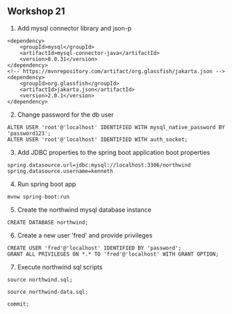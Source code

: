## Workshop 21

1. Add mysql connector library and json-p

```
<dependency>
	<groupId>mysql</groupId>
	<artifactId>mysql-connector-java</artifactId>
	<version>8.0.31</version>
</dependency>
<!-- https://mvnrepository.com/artifact/org.glassfish/jakarta.json -->
<dependency>
	<groupId>org.glassfish</groupId>
	<artifactId>jakarta.json</artifactId>
	<version>2.0.1</version>
</dependency>

```

2. Change password for the db user

```
ALTER USER 'root'@'localhost' IDENTIFIED WITH mysql_native_password BY 'password123';
ALTER USER 'root'@'localhost' IDENTIFIED WITH auth_socket;
```

3. Add JDBC properties to the spring boot application boot properties

```
spring.datasource.url=jdbc:mysql://localhost:3306/northwind
spring.datasource.username=kenneth
```

4. Run spring boot app

```
mvnw spring-boot:run
```

5. Create the northwind mysql database instance

```
CREATE DATABASE northwind;
```

6. Create a new user 'fred' and provide privileges

```
CREATE USER 'fred'@'localhost' IDENTIFIED BY 'password';
GRANT ALL PRIVILEGES ON *.* TO 'fred'@'localhost' WITH GRANT OPTION;
```

7. Execute northwind sql scripts

```
source northwind.sql;

source northwind-data.sql;

commit;
```
